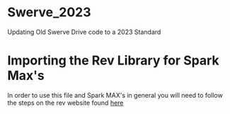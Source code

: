 # Swerve_2023
Updating Old Swerve Drive code to a 2023 Standard


# Importing the Rev Library for Spark Max's
In order to use this file and Spark MAX's in general you will need to follow the steps on the rev website found [here](https://docs.revrobotics.com/sparkmax/software-resources/spark-max-api-information#online-installation)
